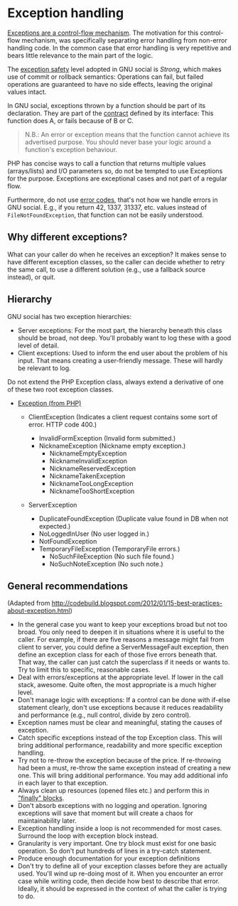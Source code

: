 # Exception handling

[Exceptions are a control-flow mechanism](https://en.wikipedia.org/wiki/Exception_handling). The motivation for this
control-flow mechanism, was specifically separating error handling from non-error handling code. In the common case
that error handling is very repetitive and bears little relevance to the main part of the logic.

The [exception safety](https://en.wikipedia.org/wiki/Exception_safety) level adopted in GNU social is _Strong_, which
makes use of commit or rollback semantics: Operations can fail, but failed operations are guaranteed to have no side
effects, leaving the original values intact.

In GNU social, exceptions thrown by a function should be part of its declaration.
They are part of the [contract](https://en.wikipedia.org/wiki/Design_by_contract) defined by its interface:
This function does A, or fails because of B or C.

> N.B.: An error or exception means that the function cannot achieve its advertised purpose.
> You should never base your logic around a function's exception behaviour.

PHP has concise ways to call a function that returns multiple values (arrays/lists) and I/O parameters so, do not be
tempted to use Exceptions for the purpose. Exceptions are exceptional cases and not part of a regular flow.

Furthermore, do not use [error codes](https://en.wikipedia.org/wiki/Error_code), that's not how we handle errors in
GNU social. E.g., if you return 42, 1337, 31337, etc. values instead of `FileNotFoundException`, that function can not
be easily understood.

## Why different exceptions?

What can your caller do when he receives an exception? It makes sense to have different exception classes, so the
caller can decide whether to retry the same call, to use a different solution (e.g., use a fallback source instead),
or quit.

## Hierarchy
GNU social has two exception hierarchies:

- Server exceptions: For the most part, the hierarchy beneath this class should be broad, not deep. You'll probably
  want to log these with a good level of detail.
- Client exceptions: Used to inform the end user about the problem of his input. That means creating a user-friendly
  message. These will hardly be relevant to log.

Do not extend the PHP Exception class, always extend a derivative of one of these two root exception classes.

* [Exception (from PHP)](https://www.php.net/manual/en/language.exceptions.php)
    - ClientException (Indicates a client request contains some sort of error. HTTP code 400.)
        * InvalidFormException (Invalid form submitted.)
        * NicknameException (Nickname empty exception.)
            - NicknameEmptyException
            - NicknameInvalidException
            - NicknameReservedException
            - NicknameTakenException
            - NicknameTooLongException
            - NicknameTooShortException

    - ServerException
        * DuplicateFoundException (Duplicate value found in DB when not expected.)
        * NoLoggedInUser (No user logged in.)
        * NotFoundException
        * TemporaryFileException (TemporaryFile errors.)
            - NoSuchFileException (No such file found.)
            - NoSuchNoteException (No such note.)


## General recommendations

(Adapted from http://codebuild.blogspot.com/2012/01/15-best-practices-about-exception.html)

* In the general case you want to keep your exceptions broad but not too broad. You only need to deepen it in
  situations where it is useful to the caller. For example, if there are five reasons a message might fail from client
  to server, you could define a ServerMessageFault exception, then define an exception class for each of those five
  errors beneath that. That way, the caller can just catch the superclass if it needs or wants to. Try to limit this
  to specific, reasonable cases.
* Deal with errors/exceptions at the appropriate level. If lower in the call stack, awesome. Quite often, the most
  appropriate is a much higher level.
* Don't manage logic with exceptions: If a control can be done with if-else statement clearly, don't use exceptions
  because it reduces readability and performance (e.g., null control, divide by zero control).
* Exception names must be clear and meaningful, stating the causes of exception.
* Catch specific exceptions instead of the top Exception class. This will bring additional performance, readability and
  more specific exception handling.
* Try not to re-throw the exception because of the price. If re-throwing had been a must, re-throw the same exception
  instead of creating a new one. This will bring additional performance. You may add additional info in each layer
  to that exception.
* Always clean up resources (opened files etc.) and perform this in ["finally" blocks](https://www.php.net/manual/en/language.exceptions.php#language.exceptions.finally).
* Don't absorb exceptions with no logging and operation. Ignoring exceptions will save that moment but will create a
  chaos for maintainability later.
* Exception handling inside a loop is not recommended for most cases. Surround the loop with exception block instead.
* Granularity is very important. One try block must exist for one basic operation. So don't put hundreds of lines in a
  try-catch statement.
* Produce enough documentation for your exception definitions
* Don't try to define all of your exception classes before they are actually used. You'll wind up re-doing most of it.
  When you encounter an error case while writing code, then decide how best to describe that error. Ideally, it should
  be expressed in the context of what the caller is trying to do.
  
